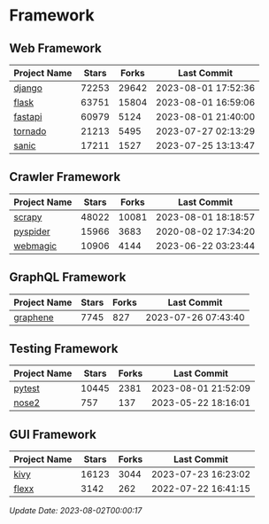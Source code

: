 # Framework

## Web Framework
| Project Name | Stars | Forks | Last Commit |
| ------------ | ----- | ----- | ----------- |
| [django](https://github.com/django/django) | 72253 | 29642 | 2023-08-01 17:52:36 |
| [flask](https://github.com/pallets/flask) | 63751 | 15804 | 2023-08-01 16:59:06 |
| [fastapi](https://github.com/tiangolo/fastapi) | 60979 | 5124 | 2023-08-01 21:40:00 |
| [tornado](https://github.com/tornadoweb/tornado) | 21213 | 5495 | 2023-07-27 02:13:29 |
| [sanic](https://github.com/sanic-org/sanic) | 17211 | 1527 | 2023-07-25 13:13:47 |

## Crawler Framework
| Project Name | Stars | Forks | Last Commit |
| ------------ | ----- | ----- | ----------- |
| [scrapy](https://github.com/scrapy/scrapy) | 48022 | 10081 | 2023-08-01 18:18:57 |
| [pyspider](https://github.com/binux/pyspider) | 15966 | 3683 | 2020-08-02 17:34:20 |
| [webmagic](https://github.com/code4craft/webmagic) | 10906 | 4144 | 2023-06-22 03:23:44 |

## GraphQL Framework
| Project Name | Stars | Forks | Last Commit |
| ------------ | ----- | ----- | ----------- |
| [graphene](https://github.com/graphql-python/graphene) | 7745 | 827 | 2023-07-26 07:43:40 |

## Testing Framework
| Project Name | Stars | Forks | Last Commit |
| ------------ | ----- | ----- | ----------- |
| [pytest](https://github.com/pytest-dev/pytest) | 10445 | 2381 | 2023-08-01 21:52:09 |
| [nose2](https://github.com/nose-devs/nose2) | 757 | 137 | 2023-05-22 18:16:01 |

## GUI Framework
| Project Name | Stars | Forks | Last Commit |
| ------------ | ----- | ----- | ----------- |
| [kivy](https://github.com/kivy/kivy) | 16123 | 3044 | 2023-07-23 16:23:02 |
| [flexx](https://github.com/flexxui/flexx) | 3142 | 262 | 2022-07-22 16:41:15 |

*Update Date: 2023-08-02T00:00:17*